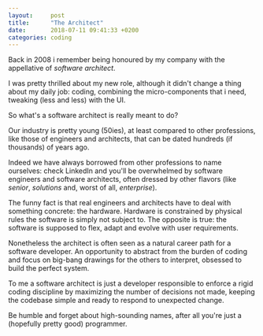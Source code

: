```yaml
---
layout:     post
title:      "The Architect"
date:       2018-07-11 09:41:33 +0200
categories: coding
---
```


Back in 2008 i remember being honoured by my company with the appellative of *software architect*.

I was pretty thrilled about my new role, although it didn't change a thing about my daily job: coding, combining the micro-components that i need, tweaking (less and less) with the UI.

So what's a software architect is really meant to do?

Our industry is pretty young (50ies), at least compared to other professions, like those of engineers and architects, that can be dated hundreds (if thousands) of years ago.

Indeed we have always borrowed from other professions to name ourselves: check LinkedIn and you'll be overwhelmed by software engineers and software architects, often dressed by other flavors (like *senior*, *solutions* and, worst of all, *enterprise*).

The funny fact is that real engineers and architects have to deal with something concrete: the hardware. Hardware is constrained by physical rules the software is simply not subject to. The opposite is true: the software is supposed to flex, adapt and evolve with user requirements.

Nonetheless the architect is often seen as a natural career path for a software developer. An opportunity to abstract from the burden of coding and focus on big-bang drawings for the others to interpret, obsessed to build the perfect system.

To me a software architect is just a developer responsible to enforce a rigid coding discipline by maximizing the number of decisions not made, keeping the codebase simple and ready to respond to unexpected change.

Be humble and forget about high-sounding names, after all you're just a (hopefully pretty good) programmer.
